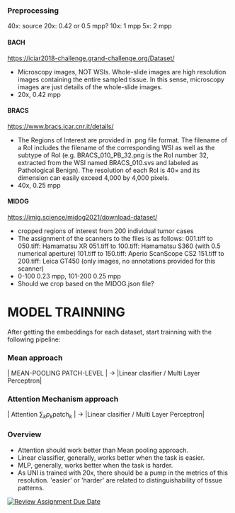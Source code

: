 
### Preprocessing

40x: source
20x: 0.42 or 0.5 mpp?
10x: 1 mpp
5x: 2 mpp

#### BACH
https://iciar2018-challenge.grand-challenge.org/Dataset/
- Microscopy images, NOT WSIs. Whole-slide images are high resolution images containing the entire sampled tissue. In this sense, microscopy images are just details of the whole-slide images.
- 20x, 0.42 mpp

#### BRACS
https://www.bracs.icar.cnr.it/details/
- The Regions of Interest are provided in .png file format. The filename of a RoI includes the filename of the corresponding WSI as well as the subtype of RoI (e.g. BRACS_010_PB_32.png is the RoI number 32, extracted from the WSI named BRACS_010.svs and labeled as Pathological Benign). The resolution of each RoI is 40× and its dimension can easily exceed 4,000 by 4,000 pixels.
- 40x, 0.25 mpp

#### MIDOG
https://imig.science/midog2021/download-dataset/
- cropped regions of interest from 200 individual tumor cases
- The assignment of the scanners to the files is as follows:
    001.tiff to 050.tiff: Hamamatsu XR
    051.tiff to 100.tiff: Hamamatsu S360 (with 0.5 numerical aperture)
    101.tiff to 150.tiff: Aperio ScanScope CS2
    151.tiff to 200.tiff: Leica GT450 (only images, no annotations provided for this scanner)
- 0-100 0.23 mpp, 101-200 0.25 mpp
- Should we crop based on the MIDOG.json file?

# MODEL TRAINNING

After getting the embeddings for each dataset, start trainning with the following pipeline: 

### Mean approach                

| MEAN-POOLING PATCH-LEVEL | -> |Linear clasifier / Multi Layer Perceptron|

### Attention Mechanism approach

| Attention $\sum_k p_k \text{patch}_k$ | -> |Linear clasifier / Multi Layer Perceptron|

### Overview 
- Attention should work better than Mean pooling approach.
- Linear classifier, generally, works better when the task is easier.
- MLP, generally, works better when the task is harder.
- As UNI is trained with 20x, there should be a pump in the metrics of this resolution.
  'easier' or 'harder' are related to distinguishability of tissue patterns.



[![Review Assignment Due Date](https://classroom.github.com/assets/deadline-readme-button-22041afd0340ce965d47ae6ef1cefeee28c7c493a6346c4f15d667ab976d596c.svg)](https://classroom.github.com/a/UDdkOEMs)
